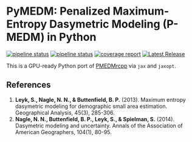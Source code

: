 # PyMEDM: Penalized Maximum-Entropy Dasymetric Modeling (P-MEDM) in Python

[![pipeline status](https://code.ornl.gov/likeness/pymedm/badges/develop/pipeline.svg?job=karma&key_text=pipeline:+develop&key_width=110)](https://code.ornl.gov/likeness/pymedm/-/commits/develop)
[![pipeline status](https://code.ornl.gov/likeness/pymedm/badges/main/pipeline.svg?job=karma&key_text=pipeline:+main&key_width=110)](https://code.ornl.gov/likeness/pymedm/-/commits/main)
[![coverage report](https://code.ornl.gov/likeness/pymedm/badges/develop/coverage.svg)](https://code.ornl.gov/likeness/pymedm/-/commits/develop)
[![Latest Release](https://code.ornl.gov/likeness/pymedm/-/badges/release.svg)](https://code.ornl.gov/likeness/pymedm/-/releases)

This is a GPU-ready Python port of [PMEDMrcpp](https://bitbucket.org/jovtc/pmedmrcpp/src/master) via `jax` and `jaxopt`. 

## References

1. **Leyk, S., Nagle, N. N., & Buttenfield, B. P.** (2013). Maximum entropy dasymetric modeling for demographic small area estimation. Geographical Analysis, 45(3), 285-306.
2. **Nagle, N. N., Buttenfield, B. P., Leyk, S., & Spielman, S.** (2014). Dasymetric modeling and uncertainty. Annals of the Association of American Geographers, 104(1), 80-95.
